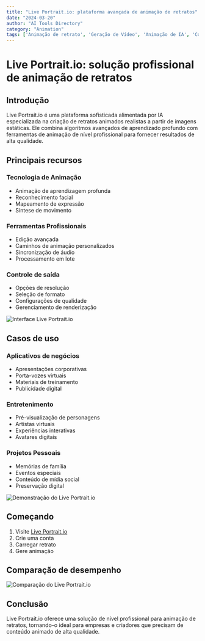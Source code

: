 ```yaml
---
title: "Live Portrait.io: plataforma avançada de animação de retratos"
date: "2024-03-20"
author: "AI Tools Directory"
category: "Animation"
tags: ['Animação de retrato', 'Geração de Vídeo', 'Animação de IA', 'Conteúdo digital']
---
```

# Live Portrait.io: solução profissional de animação de retratos

## Introdução

Live Portrait.io é uma plataforma sofisticada alimentada por IA especializada na criação de retratos animados realistas a partir de imagens estáticas. Ele combina algoritmos avançados de aprendizado profundo com ferramentas de animação de nível profissional para fornecer resultados de alta qualidade.

## Principais recursos

### Tecnologia de Animação
- Animação de aprendizagem profunda
- Reconhecimento facial
- Mapeamento de expressão
- Síntese de movimento

### Ferramentas Profissionais
- Edição avançada
- Caminhos de animação personalizados
- Sincronização de áudio
- Processamento em lote

### Controle de saída
- Opções de resolução
- Seleção de formato
- Configurações de qualidade
- Gerenciamento de renderização

![Interface Live Portrait.io](/imgs/live-portrait-io/interface.jpg)

## Casos de uso

### Aplicativos de negócios
- Apresentações corporativas
- Porta-vozes virtuais
- Materiais de treinamento
- Publicidade digital

### Entretenimento
- Pré-visualização de personagens
- Artistas virtuais
- Experiências interativas
- Avatares digitais

### Projetos Pessoais
- Memórias de família
- Eventos especiais
- Conteúdo de mídia social
- Preservação digital

![Demonstração do Live Portrait.io](/imgs/live-portrait-io/demo.jpg)

## Começando

1. Visite [Live Portrait.io](https://live-portrait.io)
2. Crie uma conta
3. Carregar retrato
4. Gere animação

## Comparação de desempenho

![Comparação do Live Portrait.io](/imgs/live-portrait-io/comparison.jpg)

## Conclusão

Live Portrait.io oferece uma solução de nível profissional para animação de retratos, tornando-o ideal para empresas e criadores que precisam de conteúdo animado de alta qualidade.